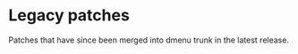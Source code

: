 Legacy patches
==============

Patches that have since been merged into dmenu trunk in the latest release.
